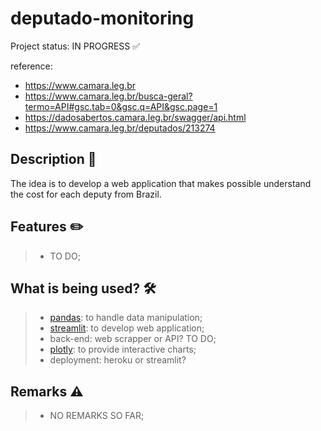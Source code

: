 # deputado-monitoring
Project status: IN PROGRESS :white_check_mark:

reference:
 - https://www.camara.leg.br
 - https://www.camara.leg.br/busca-geral?termo=API#gsc.tab=0&gsc.q=API&gsc.page=1
 - https://dadosabertos.camara.leg.br/swagger/api.html
 - https://www.camara.leg.br/deputados/213274

## Description :pushpin:
The idea is to develop a web application that makes possible understand the cost for each deputy from Brazil.

## Features :pencil2:
> - TO DO;

## What is being used? :hammer_and_wrench:
> - [pandas](https://pandas.pydata.org/): to handle data manipulation;
> - [streamlit](https://streamlit.io/): to develop web application;
> - back-end: web scrapper or API? TO DO;
> - [plotly](https://plotly.com/): to provide interactive charts;
> - deployment: heroku or streamlit?

## Remarks :warning:
> - NO REMARKS SO FAR;

